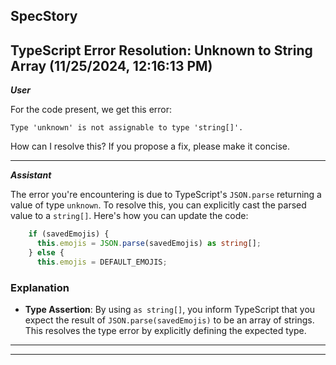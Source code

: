 ## SpecStory

## TypeScript Error Resolution: Unknown to String Array (11/25/2024, 12:16:13 PM)

_**User**_

For the code present, we get this error:
```
Type 'unknown' is not assignable to type 'string[]'.
```
How can I resolve this? If you propose a fix, please make it concise.

---

_**Assistant**_

The error you're encountering is due to TypeScript's `JSON.parse` returning a value of type `unknown`. To resolve this, you can explicitly cast the parsed value to a `string[]`. Here's how you can update the code:

```typescript:utils/emojis/favoritedEmojis.ts
    if (savedEmojis) {
      this.emojis = JSON.parse(savedEmojis) as string[];
    } else {
      this.emojis = DEFAULT_EMOJIS;
```

### Explanation
- **Type Assertion**: By using `as string[]`, you inform TypeScript that you expect the result of `JSON.parse(savedEmojis)` to be an array of strings. This resolves the type error by explicitly defining the expected type.

---



---


